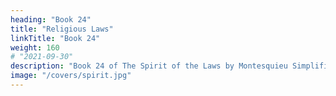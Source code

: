 ```yaml
---
heading: "Book 24"
title: "Religious Laws"
linkTitle: "Book 24"
weight: 160
# "2021-09-30"
description: "Book 24 of The Spirit of the Laws by Montesquieu Simplified in 26 chapters"
image: "/covers/spirit.jpg"
---
```


